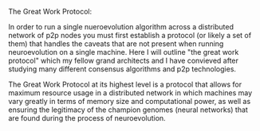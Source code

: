The Great Work Protocol:

In order to run a single nueroevolution algorithm across a distributed network of p2p nodes 
you must first establish a protocol (or likely a set of them) that handles the caveats that are not present
when running neuroevolution on a single machine. Here I will outline "the great work protocol" which my fellow grand architects
and I have convieved after studying many different consensus algorithms and p2p technologies. 

The Great Work Protocol at its highest level is a protocol that allows for maximum resource usage in a distributed network in which
machines may vary greatly in terms of memory size and computational power, as well as ensuring the legitimacy of the champion genomes 
(neural networks) that are found during the process of neuroevolution.